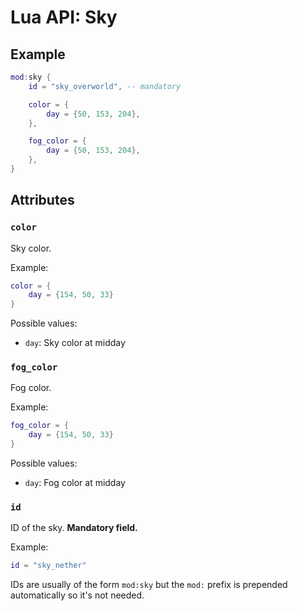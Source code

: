 # Lua API: Sky

## Example

```lua
mod:sky {
	id = "sky_overworld", -- mandatory

	color = {
		day = {50, 153, 204},
	},

	fog_color = {
		day = {50, 153, 204},
	},
}
```

## Attributes

### `color`

Sky color.

Example:
```lua
color = {
	day = {154, 50, 33}
}
```

Possible values:

- `day`: Sky color at midday

### `fog_color`

Fog color.

Example:
```lua
fog_color = {
	day = {154, 50, 33}
}
```

Possible values:

- `day`: Fog color at midday

### `id`

ID of the sky. **Mandatory field.**

Example:
```lua
id = "sky_nether"
```

IDs are usually of the form `mod:sky` but the `mod:` prefix is prepended automatically so it's not needed.

